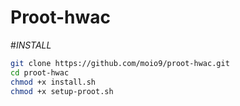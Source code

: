 # Proot-hwac
#_INSTALL_
```sh
git clone https://github.com/moio9/proot-hwac.git
cd proot-hwac
chmod +x install.sh
chmod +x setup-proot.sh
```

